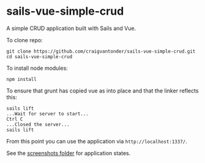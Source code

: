 # sails-vue-simple-crud

A simple CRUD application built with Sails and Vue.

To clone repo:

    git clone https://github.com/craigvantonder/sails-vue-simple-crud.git
    cd sails-vue-simple-crud

To install node modules:

    npm install

To ensure that grunt has copied vue as into place and that the linker reflects this:

    sails lift
    ...Wait for server to start...
    Ctrl C
    ...Closed the server...
    sails lift

From this point you can use the application via `http://localhost:1337/`.

See the [screenshots folder](https://github.com/craigvantonder/sails-vue-simple-crud/tree/master/screenshots) for application states.